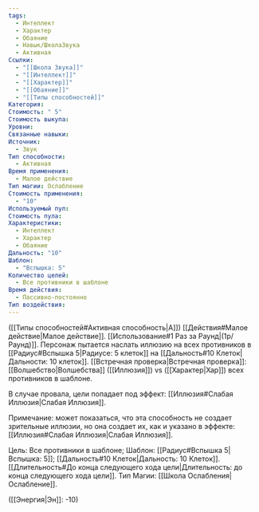```yaml
---
tags:
  - Интеллект
  - Характер
  - Обаяние
  - Навык/ШколаЗвука
  - Активная
Ссылки:
  - "[[Школа Звука]]"
  - "[[Интеллект]]"
  - "[[Характер]]"
  - "[[Обаяние]]"
  - "[[Типы способностей]]"
Категория: 
Стоимость: " 5"
Стоимость выкупа: 
Уровни: 
Связанные навыки: 
Источник:
  - Звук
Тип способности:
  - Активная
Время применения:
  - Малое действие
Тип магии: Ослабление
Стоимость применения:
  - "10"
Используемый пул: 
Стоимость пула: 
Характеристики:
  - Интеллект
  - Характер
  - Обаяние
Дальность: "10"
Шаблон:
  - "Вспышка: 5"
Количество целей:
  - Все противники в шаблоне
Время действия:
  - Пассивно-постоянно
Тип воздействия:
---
```

([[Типы способностей#Активная способность|А]]) [[Действия#Малое действие|Малое действие]]. [[Использование#1 Раз за Раунд|(1р/Раунд)]]. Персонаж пытается наслать иллюзию на всех противников в [[Радиус#Вспышка 5|Радиусе: 5 клеток]] на [[Дальность#10 Клеток|Дальности: 10 клеток]]. [[Встречная проверка|Встречная проверка]]: [[Волшебство|Волшебства]] ([[Иллюзия]]) vs ([[Характер|Хар]]) всех противников в шаблоне. 

В случае провала, цели попадает под эффект: [[Иллюзия#Слабая Иллюзия|Слабая Иллюзия]].

Примечание: может показаться, что эта способность не создает зрительные иллюзии, но она создает их, как и указано в эффекте: [[Иллюзия#Слабая Иллюзия|Слабая Иллюзия]].

Цель: Все противники в шаблоне; Шаблон: [[Радиус#Вспышка 5|Вспышка: 5]]; [[Дальность#10 Клеток|Дальность: 10 Клеток]]. [[Длительность#До конца следующего хода цели|Длительность: до конца следующего хода цели]]. Тип Магии: [[Школа Ослабления|Ослабление]].

([[Энергия|Эн]]: -10)
